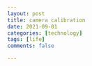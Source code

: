 ```yaml
---
layout: post
title: camera calibration
date: 2021-09-01
categories: [technology]
tags: [life]
comments: false

---
```


